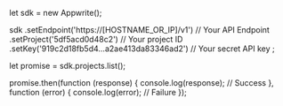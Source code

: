 let sdk = new Appwrite();

sdk
    .setEndpoint('https://[HOSTNAME_OR_IP]/v1') // Your API Endpoint
    .setProject('5df5acd0d48c2') // Your project ID
    .setKey('919c2d18fb5d4...a2ae413da83346ad2') // Your secret API key
;

let promise = sdk.projects.list();

promise.then(function (response) {
    console.log(response); // Success
}, function (error) {
    console.log(error); // Failure
});